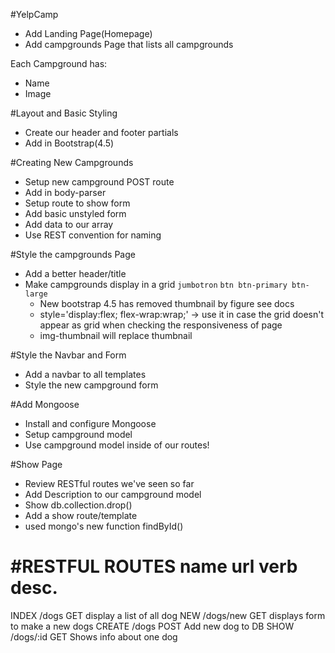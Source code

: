 #YelpCamp

  * Add Landing Page(Homepage)
  * Add campgrounds Page that lists all campgrounds

  Each Campground has:
  * Name
  * Image



#Layout and Basic Styling
  * Create our header and footer partials
  * Add in Bootstrap(4.5)





#Creating New Campgrounds
  * Setup new campground POST route
  * Add in body-parser
  * Setup route to show form
  * Add basic unstyled form
  * Add data to our array
  * Use REST convention for naming


#Style the campgrounds Page
  * Add a better header/title
  * Make campgrounds display in a grid
    `jumbotron` `btn btn-primary btn-large`
    * New bootstrap 4.5 has removed thumbnail by figure see docs
    * style='display:flex; flex-wrap:wrap;' -> use it in case the grid doesn't appear as grid when checking the responsiveness of page
    * img-thumbnail will replace thumbnail


#Style the Navbar and Form
  * Add a navbar to all templates
  * Style the new campground form

#Add Mongoose
* Install and configure Mongoose
* Setup campground model
* Use campground model inside of our routes!

#Show Page
* Review RESTful routes we've seen so far
* Add Description to our campground model
* Show db.collection.drop()
* Add a show route/template
* used mongo's new function findById()

#RESTFUL ROUTES
name    url         verb    desc.
=================================================
INDEX   /dogs       GET   display a list of all dog
NEW     /dogs/new   GET   displays form to make a new dogs
CREATE  /dogs       POST  Add new dog to DB
SHOW    /dogs/:id   GET   Shows info about one dog
